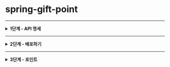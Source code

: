 # spring-gift-point

---
<details>
<summary><strong>1단계 - API 명세</strong></summary>

- 팀원들과 API 명세서 작성
- 작성된 API 명세서 바탕으로 코드 수정
  - Model 수정
    - Category
      - color, imageUrl, description 추가
    - Member
      - name 지우기
    - Wishlist
      - product 대신 option 사용
  - DB 수정
    - schema.sql
    - data.sql
  - DTO 수정 및 만들기
    - Category
      - CategoryRequestDTO
      - CategoryResponseDTO
    - Member
      - LoginRequestDTO
      - RegisterRequestDTO
    - Option
      - OptionRequestDTO
      - OptionResponseDTO
    - Order
      - OrderRequestDTO
      - OrderResponseDTO
    - Product
      - ProductAddRequestDTO
      - ProductAddResponseDTO
      - ProductGetResponseDTO
      - ProductUpdateRequestDTO
      - ProductUpdateResponseDTO
    - Page
      - PageRequestDTO
      - ProductPageResponseDTO
      - WishlistPageResponseDTO
    - Wishlist
      - WishlistRequestDTO
      - WishlistResponseDTO
  - Repository 수정
  - Service 수정
    - 생성한 DTO를 사용하도록 수정
  - Controller 수정
    - 생성한 DTO를 사용하도록 수정
    - Controller -> RestController
- 커스텀 예외 만들기
  - 커스텀 예외 사용하기
</details>

---

<details>
<summary><strong>2단계 - 배포하기</strong></summary>

- 배포 쉘 스크립트 작성
- CORS 작성
- CORS 테스트 코드 작성
</details>

---

<details>
<summary><strong>3단계 - 포인트</strong></summary>

- Member에 포인트 추가하기
- 포인트 조회 기능 만들기
- 주문 시 포인트 차감 기능 만들기
  - 주문 가격보다 포인트 부족하면 에러
- 관리자 화면에서 포인트 충전 가능하게 하기
</details>
